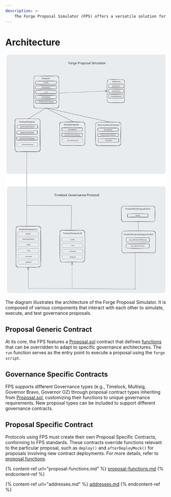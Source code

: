 ```yaml
---
description: >-
    The Forge Proposal Simulator (FPS) offers a versatile solution for protocols with trusted actors to create and validate governance proposals.
---
```


# Architecture

<img src="../../assets/diagram.svg" alt="FPS design architecture" class="gitbook-drawing">

The diagram illustrates the architecture of the Forge Proposal Simulator. It is composed of various components that interact with each other to simulate, execute, and test governance proposals.

## Proposal Generic Contract

At its core, the FPS features a [Proposal.sol](../../../src/proposals/Proposal.sol) contract that defines [functions](proposal-functions.md) that can be overridden to adapt to specific governance architectures. The `run` function serves as the entry point to execute a proposal using the `forge script`.

## Governance Specific Contracts

FPS supports different Governance types (e.g., Timelock, Multisig, Governor Bravo, Governor OZ) through proposal contract types inheriting from [Proposal.sol](../../../src/proposals/Proposal.sol), customizing their functions to unique governance requirements. New proposal types can be included to support different governance contracts.

## Proposal Specific Contract

Protocols using FPS must create their own Proposal Specific Contracts, conforming to FPS standards. These contracts override functions relevant to the particular proposal, such as `deploy()` and `afterDeployMock()` for proposals involving new contract deployments. For more details, refer to [proposal functions](proposal-functions.md).

{% content-ref url="proposal-functions.md" %}
[proposal-functions.md](proposal-functions.md)
{% endcontent-ref %}

{% content-ref url="addresses.md" %}
[addresses.md](addresses.md)
{% endcontent-ref %}
